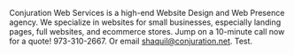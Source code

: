 Conjuration Web Services is a high-end Website Design and Web Presence agency. We specialize in websites for small businesses, especially landing pages, full websites, and ecommerce stores. Jump on a 10-minute call now for a quote! ‪973-310-2667‬. Or email shaquil@conjuration.net. Test.